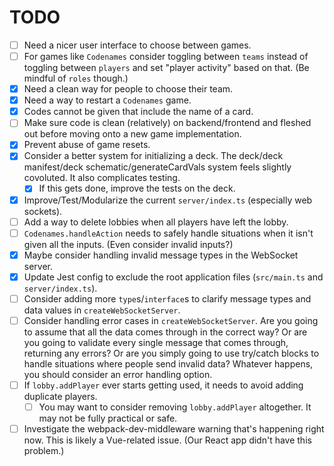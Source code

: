 # TODO

- [ ] Need a nicer user interface to choose between games.
- [ ] For games like `Codenames` consider toggling between `teams` instead of toggling between `players` and set "player activity" based on that. (Be mindful of `roles` though.)
- [x] Need a clean way for people to choose their team.
- [x] Need a way to restart a `Codenames` game.
- [x] Codes cannot be given that include the name of a card.
- [ ] Make sure code is clean (relatively) on backend/frontend and fleshed out before moving onto a new game implementation.
- [x] Prevent abuse of game resets.
- [x] Consider a better system for initializing a deck. The deck/deck manifest/deck schematic/generateCardVals system feels slightly covoluted. It also complicates testing.
  - [x] If this gets done, improve the tests on the deck.
- [x] Improve/Test/Modularize the current `server/index.ts` (especially web sockets).
- [ ] Add a way to delete lobbies when all players have left the lobby.
- [ ] `Codenames.handleAction` needs to safely handle situations when it isn't given all the inputs. (Even consider invalid inputs?)
- [x] Maybe consider handling invalid message types in the WebSocket server.
- [x] Update Jest config to exclude the root application files (`src/main.ts` and `server/index.ts`).
- [ ] Consider adding more `type`s/`interface`s to clarify message types and data values in `createWebSocketServer`.
- [ ] Consider handling error cases in `createWebSocketServer`. Are you going to assume that all the data comes through in the correct way? Or are you going to validate every single message that comes through, returning any errors? Or are you simply going to use try/catch blocks to handle situations where people send invalid data? Whatever happens, you should consider an error handling option.
- [ ] If `lobby.addPlayer` ever starts getting used, it needs to avoid adding duplicate players.
  - [ ] You may want to consider removing `lobby.addPlayer` altogether. It may not be fully practical or safe.
- [ ] Investigate the webpack-dev-middleware warning that's happening right now. This is likely a Vue-related issue. (Our React app didn't have this problem.)
